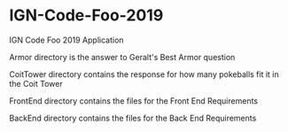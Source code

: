 # IGN-Code-Foo-2019
IGN Code Foo 2019 Application

Armor directory is the answer to Geralt's Best Armor question

CoitTower directory contains the response for how many pokeballs fit it in the Coit Tower

FrontEnd directory contains the files for the Front End Requirements

BackEnd directory contains the files for the Back End Requirements
